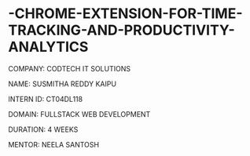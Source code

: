 # -CHROME-EXTENSION-FOR-TIME-TRACKING-AND-PRODUCTIVITY-ANALYTICS

COMPANY: CODTECH IT SOLUTIONS

NAME: SUSMITHA REDDY KAIPU

INTERN ID: CT04DL118

DOMAIN: FULLSTACK WEB DEVELOPMENT

DURATION: 4 WEEKS

MENTOR: NEELA SANTOSH 

